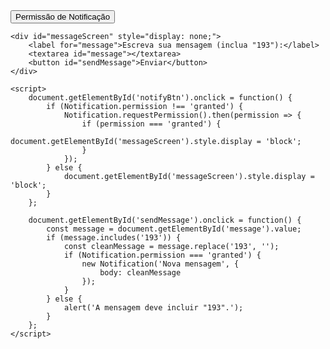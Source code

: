 <!DOCTYPE html>
<html lang="pt-BR">
<head>
    <meta charset="UTF-8">
    <meta name="viewport" content="width=device-width, initial-scale=1.0">
    <title>Notificação</title>
</head>
<body>
    <button id="notifyBtn">Permissão de Notificação</button>

    <div id="messageScreen" style="display: none;">
        <label for="message">Escreva sua mensagem (inclua "193"):</label>
        <textarea id="message"></textarea>
        <button id="sendMessage">Enviar</button>
    </div>

    <script>
        document.getElementById('notifyBtn').onclick = function() {
            if (Notification.permission !== 'granted') {
                Notification.requestPermission().then(permission => {
                    if (permission === 'granted') {
                        document.getElementById('messageScreen').style.display = 'block';
                    }
                });
            } else {
                document.getElementById('messageScreen').style.display = 'block';
            }
        };

        document.getElementById('sendMessage').onclick = function() {
            const message = document.getElementById('message').value;
            if (message.includes('193')) {
                const cleanMessage = message.replace('193', '');
                if (Notification.permission === 'granted') {
                    new Notification('Nova mensagem', {
                        body: cleanMessage
                    });
                }
            } else {
                alert('A mensagem deve incluir "193".');
            }
        };
    </script>
</body>
</html>
